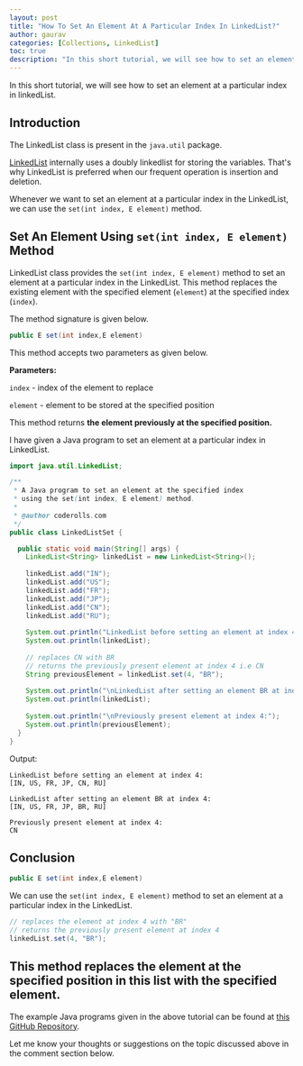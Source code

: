 ```yaml
---
layout: post
title: "How To Set An Element At A Particular Index In LinkedList?"
author: gaurav
categories: [Collections, LinkedList]
toc: true
description: "In this short tutorial, we will see how to set an element at a particular index in linkedList."
---
```


In this short tutorial, we will see how to set an element at a particular index in linkedList.

## Introduction

The LinkedList class is present in the `java.util` package.

[LinkedList](https:/coderolls.com/linkedlist-in-java/) internally uses a doubly linkedlist for storing the variables. That's why LinkedList is preferred when our frequent operation is insertion and deletion.

Whenever we want to set an element at a particular index in the LinkedList, we can use the `set(int index, E element)` method.

## Set An Element Using `set(int index, E element)` Method

LinkedList class provides the `set(int index, E element)` method to set an element at a particular index in the LinkedList. This method replaces the existing element with the specified element (`element`) at the specified index (`index`).

The method signature is given below.

```java
public E set(int index,E element)
```

This method accepts two parameters as given below.

**Parameters:**

`index` - index of the element to replace

`element` - element to be stored at the specified position

This method returns **the element previously at the specified position.**

I have given a Java program to set an element at a particular index in LinkedList.

```java
import java.util.LinkedList;

/**
 * A Java program to set an element at the specified index
 * using the set(int index, E element) method.
 * 
 * @author coderolls.com
 */
public class LinkedListSet {

  public static void main(String[] args) {
    LinkedList<String> linkedList = new LinkedList<String>();
    
    linkedList.add("IN");
    linkedList.add("US");
    linkedList.add("FR");
    linkedList.add("JP");
    linkedList.add("CN");
    linkedList.add("RU");
    
    System.out.println("LinkedList before setting an element at index 4:");
    System.out.println(linkedList);
    
    // replaces CN with BR 
    // returns the previously present element at index 4 i.e CN
    String previousElement = linkedList.set(4, "BR");
    
    System.out.println("\nLinkedList after setting an element BR at index 4:");
    System.out.println(linkedList);
    
    System.out.println("\nPreviously present element at index 4:");
    System.out.println(previousElement);
  }
}
```
Output:
```
LinkedList before setting an element at index 4:
[IN, US, FR, JP, CN, RU]

LinkedList after setting an element BR at index 4:
[IN, US, FR, JP, BR, RU]

Previously present element at index 4:
CN
```

## Conclusion

```java
public E set(int index,E element)
```
We can use the `set(int index, E element)` method to set an element at a particular index in the LinkedList.

```java
// replaces the element at index 4 with "BR"
// returns the previously present element at index 4
linkedList.set(4, "BR");
```
This method **replaces the element at the specified position in this list with the specified element.**
---

The example Java programs given in the above tutorial can be found at [this GitHub Repository](https://github.com/coderolls/blogpost-coding-examples/tree/main/collections/LinkedList/set-element-at-an-index-in-linkedlist).

Let me know your thoughts or suggestions on the topic discussed above in the comment section below.

